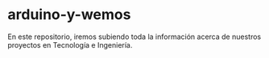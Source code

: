 # arduino-y-wemos
En este repositorio, iremos subiendo toda la información acerca de nuestros proyectos en Tecnología e Ingeniería.
